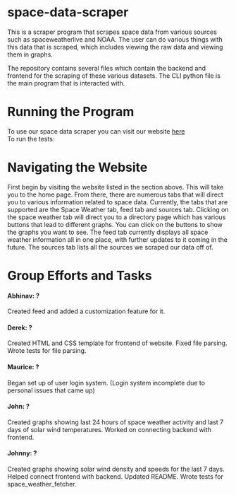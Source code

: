 # space-data-scraper
This is a scraper program that scrapes space data from various sources
such as spaceweatherlive and NOAA. The user can do various things with this data that
is scraped, which includes viewing the raw data and viewing them in graphs.

The repository contains several files which contain the backend and frontend for the scraping of these various 
datasets. The CLI python file is the main program that is interacted with.
# Running the Program
To use our space data scraper you can visit our website <a href = "http://96.255.219.52/">here</a>
<br>
To run the tests:

# Navigating the Website
First begin by visiting the website listed in the section above. This will take you to the home page.
From there, there are numerous tabs that will direct you to various information related to space data.
Currently, the tabs that are supported are the Space Weather tab, feed tab and sources tab. Clicking 
on the space weather tab will direct you to a directory page which has various buttons that lead to different
graphs. You can click on the buttons to show the graphs you want to see. The feed tab currently
displays all space weather information all in one place, with further updates to it coming in the future.
The sources tab lists all the sources we scraped our data off of. 

# Group Efforts and Tasks

#### Abhinav: ?
Created feed and added a customization feature for it.
#### Derek: ?
Created HTML and CSS template for frontend of website. Fixed file parsing. Wrote tests for file parsing.
#### Maurice: ?
Began set up of user login system. (Login system incomplete due to personal issues that came up)
#### John: ?
Created graphs showing last 24 hours of space weather activity and last 7 days of solar wind temperatures. Worked on connecting
backend with frontend.
#### Johnny: ?
Created graphs showing solar wind density and speeds for the last 7 days. Helped connect frontend with backend. Updated README.
Wrote tests for space_weather_fetcher.


